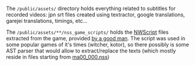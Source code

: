 The `/public/assets/` directory holds everything related to subtitles for recorded videos: jpn srt files created using
textractor, google translations, garejei translations, timings, etc...

The `/public/assets/**/nss_game_scripts/` holds the [NWScript](https://neverwintervault.org/project/nwnee/other/tool/nwnsc-nwn-enhanced-edition-script-compiler)
files extracted from the game, provided [by a good man](https://github.com/klesun/muramasa-vn-translation/pull/5#issuecomment-812409738). The script was used in some popular games of it's times (witcher, kotor), so there possibly is some AST parser that would allow to extract/replace 
the texts (which mostly reside in files starting from [ma00_000.nss](https://github.com/klesun/muramasa-vn-translation/blob/master/assets/nss_game_scripts/ma00_000.nss))
